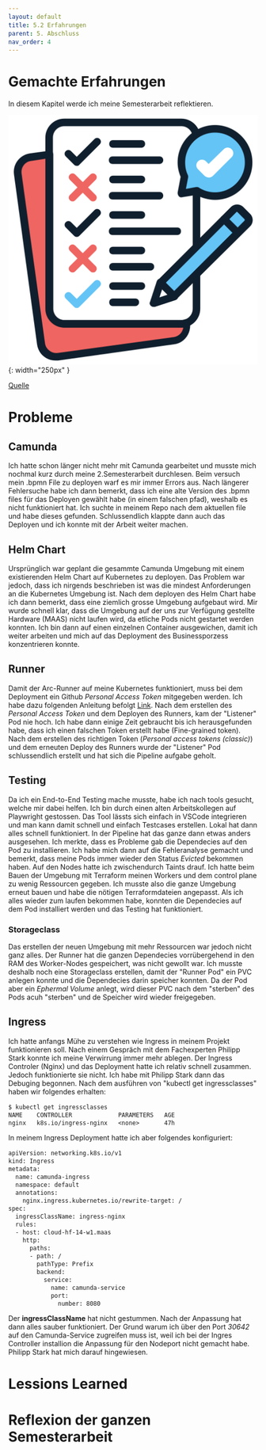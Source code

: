 ```yaml
---
layout: default
title: 5.2 Erfahrungen
parent: 5. Abschluss
nav_order: 4
---
```


# Gemachte Erfahrungen

In diesem Kapitel werde ich meine Semesterarbeit reflektieren.


![Erfahrungen](../ressources/bilder/verification.png){: width="250px" }

[Quelle](../Quellenverzeichnis/index.md#erfahrungen)

# Probleme

## Camunda

Ich hatte schon länger nicht mehr mit Camunda gearbeitet und musste mich nochmal kurz durch meine 2.Semesterarbeit durchlesen. Beim versuch mein .bpmn File zu deployen warf es mir immer Errors aus. Nach längerer Fehlersuche habe ich dann bemerkt, dass ich eine alte Version des .bpmn files für das Deployen gewählt habe (in einem falschen pfad), weshalb es nicht funktioniert hat. Ich suchte in meinem Repo nach dem aktuellen file und habe dieses gefunden. Schlussendlich klappte dann auch das Deployen und ich konnte mit der Arbeit weiter machen.

## Helm Chart

Ursprünglich war geplant die gesammte Camunda Umgebung mit einem existierenden Helm Chart auf Kubernetes zu deployen. Das Problem war jedoch, dass ich nirgends beschrieben ist was die mindest Anforderungen an die Kubernetes Umgebung ist. Nach dem deployen des Helm Chart habe ich dann bemerkt, dass eine ziemlich grosse Umgebung aufgebaut wird. Mir wurde schnell klar, dass die Umgebung auf der uns zur Verfügung gestellte Hardware (MAAS) nicht laufen wird, da etliche Pods nicht gestartet werden konnten. Ich bin dann auf einen einzelnen Container ausgewichen, damit ich weiter arbeiten und mich auf das Deployment des Businessporzess konzentrieren konnte.

## Runner

Damit der Arc-Runner auf meine Kubernetes funktioniert, muss bei dem Deployment ein Github *Personal Access Token* mitgegeben werden. Ich habe dazu folgenden Anleitung befolgt [Link](https://raw.githubusercontent.com/pstark-code/kubernetes-homelab/refs/heads/main/04-neuer-cluster/resourcen/ingress-controller-with-hostnetwork.yaml). Nach dem erstellen des *Personal Access Token* und dem Deployen des Runners, kam der "Listener" Pod nie hoch. Ich habe dann einige Zeit gebraucht bis ich herausgefunden habe, dass ich einen falschen Token erstellt habe (Fine-grained token). Nach dem erstellen des richtigen Token (*Personal access tokens (classic)*) und dem erneuten Deploy des Runners wurde der "Listener" Pod schlussendlich erstellt und hat sich die Pipeline aufgabe geholt.

## Testing

Da ich ein End-to-End Testing mache musste, habe ich nach tools gesucht, welche mir dabei helfen. Ich bin durch einen alten Arbeitskollegen auf Playwright gestossen. Das Tool lässts sich einfach in VSCode integrieren und man kann damit schnell und einfach Testcases erstellen. Lokal hat dann alles schnell funktioniert. In der Pipeline hat das ganze dann etwas anders ausgesehen. Ich merkte, dass es Probleme gab die Dependecies auf den Pod zu installieren. Ich habe mich dann auf die Fehleranalyse gemacht und bemerkt, dass meine Pods immer wieder den Status *Evicted* bekommen haben. Auf den Nodes hatte ich zwischendurch Taints drauf. Ich hatte beim Bauen der Umgebung mit Terraform meinen Workers und dem control plane zu wenig Ressourcen gegeben. Ich musste also die ganze Umgebung erneut bauen und habe die nötigen Terraformdateien angepasst. Als ich alles wieder zum laufen bekommen habe, konnten die Dependecies auf dem Pod installiert werden und das Testing hat funktioniert.

### Storageclass

Das erstellen der neuen Umgebung mit mehr Ressourcen war jedoch nicht ganz alles. Der Runner hat die ganzen Dependecies vorrübergehend in den RAM des Worker-Nodes gespeichert, was nicht gewollt war. Ich musste deshalb noch eine Storageclass erstellen, damit der "Runner Pod" ein PVC anlegen konnte und die Dependecies darin speicher konnten. Da der Pod aber ein *Ephermal Volume* anlegt, wird dieser PVC nach dem "sterben" des Pods acuh "sterben" und de Speicher wird wieder freigegeben.

## Ingress

Ich hatte anfangs Mühe zu verstehen wie Ingress in meinem Projekt funktionieren soll. Nach einem Gespräch mit dem Fachexperten Philipp Stark konnte ich meine Verwirrung immer mehr ablegen.
Der Ingress Controler (Nginx) und das Deployment hatte ich relativ schnell zusammen. Jedoch funktionierte sie nicht. Ich habe mit Philipp Stark dann das Debuging begonnen. Nach dem ausführen von "kubectl get ingressclasses" haben wir folgendes erhalten:
```
$ kubectl get ingressclasses
NAME    CONTROLLER             PARAMETERS   AGE
nginx   k8s.io/ingress-nginx   <none>       47h
```

In meinem Ingress Deployment hatte ich aber folgendes konfiguriert:
```
apiVersion: networking.k8s.io/v1
kind: Ingress
metadata:
  name: camunda-ingress
  namespace: default
  annotations:
    nginx.ingress.kubernetes.io/rewrite-target: /
spec:
  ingressClassName: ingress-nginx
  rules:
  - host: cloud-hf-14-w1.maas        
    http:
      paths:
      - path: /
        pathType: Prefix
        backend:
          service:
            name: camunda-service   
            port:
              number: 8080          

```
Der **ingressClassName** hat nicht gestummen. Nach der Anpassung hat dann alles sauber funktioniert. Der Grund warum ich über den Port *30642* auf den Camunda-Service zugreifen muss ist, weil ich bei der Ingres Controller installion die Anpassung für den Nodeport nicht gemacht habe. Philipp Stark hat mich darauf hingewiesen.

# Lessions Learned



# Reflexion der ganzen Semesterarbeit

